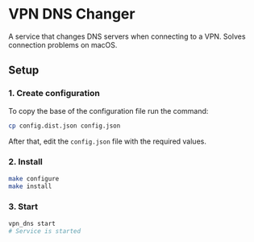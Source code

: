 # VPN DNS Changer

A service that changes DNS servers when connecting to a VPN. Solves connection problems on macOS.

## Setup

### 1. Create configuration

To copy the base of the configuration file run the command:

```sh
cp config.dist.json config.json
```

After that, edit the `config.json` file with the required values.

### 2. Install

```sh
make configure
make install
```

### 3. Start

```sh
vpn_dns start
# Service is started
```

